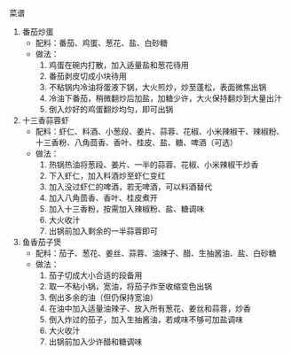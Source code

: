 菜谱

1. 番茄炒蛋
    - 配料：番茄、鸡蛋、葱花、盐、白砂糖
    - 做法：
        1. 鸡蛋在碗内打散，加入适量盐和葱花待用
        2. 番茄剥皮切成小块待用
        3. 不粘锅内冷油将蛋液下锅，大火煎炒，炒至蓬松，表面微焦出锅
        4. 冷油下番茄，稍微翻炒后加盐，加糖少许，大火保持翻炒到大量出汁
        5. 倒入炒好的鸡蛋翻炒均匀，即可出锅
2. 十三香蒜蓉虾
    - 配料：虾仁、料酒、小葱段、姜片、蒜蓉、花椒、小米辣椒干、辣椒粉、十三香粉、八角茴香、香叶、桂皮、盐、糖、啤酒（可选）
    - 做法：
        1. 热锅热油将葱段、姜片、一半的蒜蓉、花椒、小米辣椒干炒香
        2. 下入虾仁，加入料酒炒至虾仁变红
        3. 加入没过虾仁的啤酒，若无啤酒，可以料酒替代
        4. 加入八角茴香、香叶、桂皮煮开
        5. 加入十三香粉，按需加入辣椒粉、盐、糖调味
        6. 大火收汁
        7. 出锅前加入剩余的一半蒜蓉即可
3. 鱼香茄子煲
    - 配料：茄子、葱花、姜丝、蒜蓉、油辣子、醋、生抽酱油、盐、白砂糖
    - 做法：
        1. 茄子切成大小合适的段备用
        2. 取一不粘小锅，宽油，将茄子炸至收缩变色出锅
        3. 倒出多余的油（但仍保持宽油）
        4. 在油中加入适量油辣子、放入所有葱花、姜丝和蒜蓉，炒香
        5. 倒入炸过的茄子，加入生抽酱油，若咸味不够可加盐调味
        6. 大火收汁
        7. 出锅前加入少许醋和糖调味

